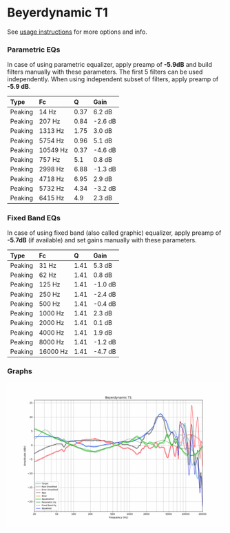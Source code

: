 # Beyerdynamic T1
See [usage instructions](https://github.com/jaakkopasanen/AutoEq#usage) for more options and info.

### Parametric EQs
In case of using parametric equalizer, apply preamp of **-5.9dB** and build filters manually
with these parameters. The first 5 filters can be used independently.
When using independent subset of filters, apply preamp of **-5.9 dB**.

| Type    | Fc       |    Q | Gain    |
|:--------|:---------|:-----|:--------|
| Peaking | 14 Hz    | 0.37 | 6.2 dB  |
| Peaking | 207 Hz   | 0.84 | -2.6 dB |
| Peaking | 1313 Hz  | 1.75 | 3.0 dB  |
| Peaking | 5754 Hz  | 0.96 | 5.1 dB  |
| Peaking | 10549 Hz | 0.37 | -4.6 dB |
| Peaking | 757 Hz   | 5.1  | 0.8 dB  |
| Peaking | 2998 Hz  | 6.88 | -1.3 dB |
| Peaking | 4718 Hz  | 6.95 | 2.9 dB  |
| Peaking | 5732 Hz  | 4.34 | -3.2 dB |
| Peaking | 6415 Hz  | 4.9  | 2.3 dB  |

### Fixed Band EQs
In case of using fixed band (also called graphic) equalizer, apply preamp of **-5.7dB**
(if available) and set gains manually with these parameters.

| Type    | Fc       |    Q | Gain    |
|:--------|:---------|:-----|:--------|
| Peaking | 31 Hz    | 1.41 | 5.3 dB  |
| Peaking | 62 Hz    | 1.41 | 0.8 dB  |
| Peaking | 125 Hz   | 1.41 | -1.0 dB |
| Peaking | 250 Hz   | 1.41 | -2.4 dB |
| Peaking | 500 Hz   | 1.41 | -0.4 dB |
| Peaking | 1000 Hz  | 1.41 | 2.3 dB  |
| Peaking | 2000 Hz  | 1.41 | 0.1 dB  |
| Peaking | 4000 Hz  | 1.41 | 1.9 dB  |
| Peaking | 8000 Hz  | 1.41 | -1.2 dB |
| Peaking | 16000 Hz | 1.41 | -4.7 dB |

### Graphs
![](./Beyerdynamic%20T1.png)